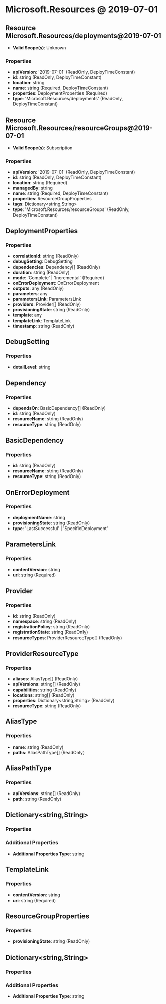 # Microsoft.Resources @ 2019-07-01

## Resource Microsoft.Resources/deployments@2019-07-01
* **Valid Scope(s)**: Unknown
### Properties
* **apiVersion**: '2019-07-01' (ReadOnly, DeployTimeConstant)
* **id**: string (ReadOnly, DeployTimeConstant)
* **location**: string
* **name**: string (Required, DeployTimeConstant)
* **properties**: DeploymentProperties (Required)
* **type**: 'Microsoft.Resources/deployments' (ReadOnly, DeployTimeConstant)

## Resource Microsoft.Resources/resourceGroups@2019-07-01
* **Valid Scope(s)**: Subscription
### Properties
* **apiVersion**: '2019-07-01' (ReadOnly, DeployTimeConstant)
* **id**: string (ReadOnly, DeployTimeConstant)
* **location**: string (Required)
* **managedBy**: string
* **name**: string (Required, DeployTimeConstant)
* **properties**: ResourceGroupProperties
* **tags**: Dictionary<string,String>
* **type**: 'Microsoft.Resources/resourceGroups' (ReadOnly, DeployTimeConstant)

## DeploymentProperties
### Properties
* **correlationId**: string (ReadOnly)
* **debugSetting**: DebugSetting
* **dependencies**: Dependency[] (ReadOnly)
* **duration**: string (ReadOnly)
* **mode**: 'Complete' | 'Incremental' (Required)
* **onErrorDeployment**: OnErrorDeployment
* **outputs**: any (ReadOnly)
* **parameters**: any
* **parametersLink**: ParametersLink
* **providers**: Provider[] (ReadOnly)
* **provisioningState**: string (ReadOnly)
* **template**: any
* **templateLink**: TemplateLink
* **timestamp**: string (ReadOnly)

## DebugSetting
### Properties
* **detailLevel**: string

## Dependency
### Properties
* **dependsOn**: BasicDependency[] (ReadOnly)
* **id**: string (ReadOnly)
* **resourceName**: string (ReadOnly)
* **resourceType**: string (ReadOnly)

## BasicDependency
### Properties
* **id**: string (ReadOnly)
* **resourceName**: string (ReadOnly)
* **resourceType**: string (ReadOnly)

## OnErrorDeployment
### Properties
* **deploymentName**: string
* **provisioningState**: string (ReadOnly)
* **type**: 'LastSuccessful' | 'SpecificDeployment'

## ParametersLink
### Properties
* **contentVersion**: string
* **uri**: string (Required)

## Provider
### Properties
* **id**: string (ReadOnly)
* **namespace**: string (ReadOnly)
* **registrationPolicy**: string (ReadOnly)
* **registrationState**: string (ReadOnly)
* **resourceTypes**: ProviderResourceType[] (ReadOnly)

## ProviderResourceType
### Properties
* **aliases**: AliasType[] (ReadOnly)
* **apiVersions**: string[] (ReadOnly)
* **capabilities**: string (ReadOnly)
* **locations**: string[] (ReadOnly)
* **properties**: Dictionary<string,String> (ReadOnly)
* **resourceType**: string (ReadOnly)

## AliasType
### Properties
* **name**: string (ReadOnly)
* **paths**: AliasPathType[] (ReadOnly)

## AliasPathType
### Properties
* **apiVersions**: string[] (ReadOnly)
* **path**: string (ReadOnly)

## Dictionary<string,String>
### Properties
### Additional Properties
* **Additional Properties Type**: string

## TemplateLink
### Properties
* **contentVersion**: string
* **uri**: string (Required)

## ResourceGroupProperties
### Properties
* **provisioningState**: string (ReadOnly)

## Dictionary<string,String>
### Properties
### Additional Properties
* **Additional Properties Type**: string

